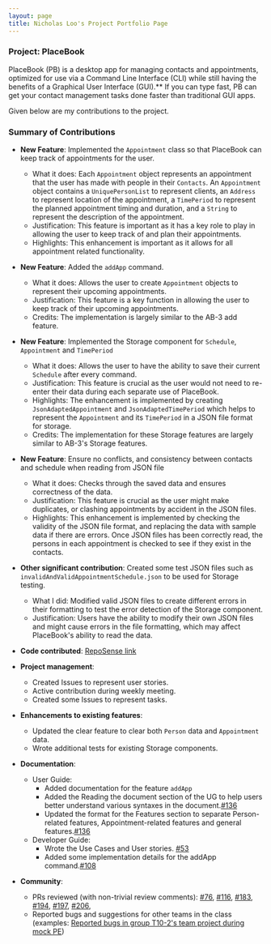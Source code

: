```yaml
---
layout: page
title: Nicholas Loo's Project Portfolio Page
---
```


### Project: PlaceBook

PlaceBook (PB) is a desktop app for managing contacts and appointments, optimized for use via a Command Line Interface (CLI) while still having the benefits of a Graphical User Interface (GUI).** If you can type fast, PB can get your contact management tasks done faster than traditional GUI apps.

Given below are my contributions to the project.

### Summary of Contributions

* **New Feature**: Implemented the `Appointment` class so that PlaceBook can keep track of appointments for the user.
    * What it does: Each `Appointment` object represents an appointment that the user has made with people in their `Contacts`.
      An `Appointment` object contains a `UniquePersonList` to represent clients, an `Address` to represent location of the appointment,
      a `TimePeriod` to represent the planned appointment timing and duration, and a `String` to represent the description of the appointment.
    * Justification: This feature is important as it has a key role to play in allowing the user to keep track of and plan their appointments.
    * Highlights: This enhancement is important as it allows for all appointment related functionality.

* **New Feature**: Added the `addApp` command.
    * What it does: Allows the user to create `Appointment` objects to represent their upcoming appointments. 
    * Justification: This feature is a key function in allowing the user to keep track of their upcoming appointments.
    * Credits: The implementation is largely similar to the AB-3 add feature.

* **New Feature**: Implemented the Storage component for `Schedule`, `Appointment` and `TimePeriod`  
    * What it does: Allows the user to have the ability to save their current `Schedule` after every command.
    * Justification: This feature is crucial as the user would not need to re-enter their data during each separate use of PlaceBook.
    * Highlights: The enhancement is implemented by creating `JsonAdaptedAppointment` and `JsonAdaptedTimePeriod` which helps to represent the `Appointment`
      and its `TimePeriod` in a JSON file format for storage.
    * Credits: The implementation for these Storage features are largely similar to AB-3's Storage features.
    
* **New Feature**: Ensure no conflicts, and consistency between contacts and schedule when reading from JSON file
    * What it does: Checks through the saved data and ensures correctness of the data.
    * Justification: This feature is crucial as the user might make duplicates, or clashing appointments by accident in the JSON files.
    * Highlights: This enhancement is implemented by checking the validity of the JSON file format, and replacing the data with sample data if there are errors.
      Once JSON files has been correctly read, the persons in each appointment is checked to see if they exist in the contacts.

* **Other significant contribution**: Created some test JSON files such as `invalidAndValidAppointmentSchedule.json` to be used for Storage testing.
    * What I did: Modified valid JSON files to create different errors in their formatting to test the error detection of the Storage component. 
    * Justification: Users have the ability to modify their own JSON files and might cause errors in the file formatting, which may affect PlaceBook's ability to read the data.
    
* **Code contributed**: [RepoSense link](https://nus-cs2103-ay2122s1.github.io/tp-dashboard/?search=&sort=groupTitle&sortWithin=title&timeframe=commit&mergegroup=&groupSelect=groupByRepos&breakdown=true&checkedFileTypes=docs~functional-code~test-code~other&since=2021-09-17&tabOpen=true&tabType=authorship&tabAuthor=nwhloo99&tabRepo=AY2122S1-CS2103T-T12-3%2Ftp%5Bmaster%5D&authorshipIsMergeGroup=false&authorshipFileTypes=docs~functional-code~test-code&authorshipIsBinaryFileTypeChecked=false)

* **Project management**:
    * Created Issues to represent user stories.
    * Active contribution during weekly meeting.
    * Created some Issues to represent tasks.

* **Enhancements to existing features**:
    * Updated the clear feature to clear both `Person` data and `Appointment` data.
    * Wrote additional tests for existing Storage components.

* **Documentation**:
    * User Guide:
        * Added documentation for the feature `addApp`
        * Added the Reading the document section of the UG to help users better understand various syntaxes in the document.[\#136](https://github.com/AY2122S1-CS2103T-T12-3/tp/pull/136)
        * Updated the format for the Features section to separate Person-related features, Appointment-related features and general features.[\#136](https://github.com/AY2122S1-CS2103T-T12-3/tp/pull/136)
    * Developer Guide:
        * Wrote the Use Cases and User stories. [\#53](https://github.com/AY2122S1-CS2103T-T12-3/tp/pull/53)
        * Added some implementation details for the addApp command.[\#108](https://github.com/AY2122S1-CS2103T-T12-3/tp/pull/108)


* **Community**:
    * PRs reviewed (with non-trivial review comments):
      [\#76](https://github.com/AY2122S1-CS2103T-T12-3/tp/pull/76),
      [\#116](https://github.com/AY2122S1-CS2103T-T12-3/tp/pull/116),
      [\#183](https://github.com/AY2122S1-CS2103T-T12-3/tp/pull/183),
      [\#194](https://github.com/AY2122S1-CS2103T-T12-3/tp/pull/194),
      [\#197](https://github.com/AY2122S1-CS2103T-T12-3/tp/pull/197),
      [\#206](https://github.com/AY2122S1-CS2103T-T12-3/tp/pull/206),
    * Reported bugs and suggestions for other teams in the class
      (examples: [Reported bugs in group T10-2's team project during mock PE](https://github.com/nwhloo99/ped/issues?q=is:issue+is:open))
